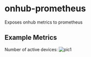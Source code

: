 # onhub-prometheus

Exposes onhub metrics to prometheus

## Example Metrics
Number of active devices:
![pic1](https://i.imgur.com/gRleUqx.png)
